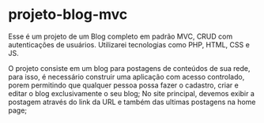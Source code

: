 # projeto-blog-mvc
Esse é um projeto de um Blog completo em padrão MVC, CRUD com autenticações de usuários. Utilizarei tecnologias como PHP, HTML, CSS e JS.

O projeto consiste em um blog para postagens de conteúdos de sua rede, para isso, é necessário construir uma aplicação com acesso controlado, porem permitindo que qualquer pessoa possa fazer o cadastro, criar e editar o blog exclusivamente o seu blog;
No site principal, devemos exibir a postagem através do link da URL e também das ultimas postagens na home page;
